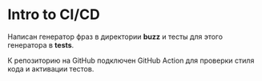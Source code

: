 # Intro to CI/CD

Написан генератор фраз в директории __buzz__ и тесты для этого генератора в __tests__.

К репозиторию на GitHub подключен GitHub Action для проверки стиля кода и активации тестов.
